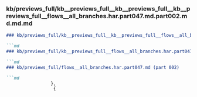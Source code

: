 ### kb/previews_full/kb__previews_full__kb__previews_full__kb__previews_full__flows__all_branches.har.part047.md.part002.md.md.md

```md
### kb/previews_full/kb__previews_full__kb__previews_full__flows__all_branches.har.part047.md.part002.md.md

```md
### kb/previews_full/kb__previews_full__flows__all_branches.har.part047.md.part002.md

```md
### kb/previews_full/flows__all_branches.har.part047.md (part 002)

```md
                 },
                  {
      
```

```

```

```

```
